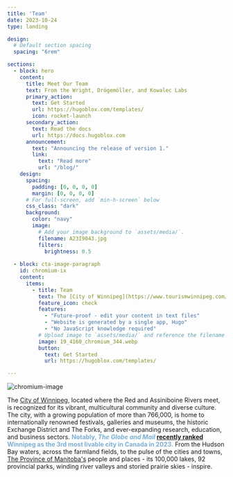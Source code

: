 ```yaml
---
title: 'Team'
date: 2023-10-24
type: landing 

design:
  # Default section spacing
  spacing: "6rem"

sections:
  - block: hero
    content:
      title: Meet Our Team
      text: From the Wright, Drögemöller, and Kowalec Labs
      primary_action:
        text: Get Started
        url: https://hugoblox.com/templates/
        icon: rocket-launch
      secondary_action:
        text: Read the docs
        url: https://docs.hugoblox.com
      announcement:
        text: "Announcing the release of version 1."
        link:
          text: "Read more"
          url: "/blog/"
    design:
      spacing:
        padding: [0, 0, 0, 0]
        margin: [0, 0, 0, 0]
      # For full-screen, add `min-h-screen` below
      css_class: "dark"
      background:
        color: "navy"
        image:
          # Add your image background to `assets/media/`.
          filename: A23I9043.jpg
          filters:
            brightness: 0.5
         
  - block: cta-image-paragraph
    id: chromium-ix
    content:
      items:
        - title: Team
          text: The [City of Winnipeg](https://www.tourismwinnipeg.com/), located where the Red and Assiniboine Rivers meet, is recognized for its vibrant, multicultural community and diverse culture. The city, with a growing population of more than 766,000, is home to internationally renowned festivals, galleries and museums, the historic Exchange District and The Forks, and ever-expanding research, education, and business sectors. <span style="color:#7BAFD4">**Notably, *The Globe and Mail* [recently ranked](https://www.theglobeandmail.com/investing/article-most-livable-cities-canada-2023/) Winnipeg as the 3rd most livable city in Canada in 2023.**</span> From the Hudson Bay waters, across the farmland fields, to the pulse of the cities and towns, [The Province of Manitoba's](https://www.travelmanitoba.com/) people and places - its 100,000 lakes, 92 provincial parks, winding river valleys and storied prairie skies - inspire.
          feature_icon: check
          features:
            - "Future-proof - edit your content in text files"
            - "Website is generated by a single app, Hugo"
            - "No JavaScript knowledge required"
          # Upload image to `assets/media/` and reference the filename here
          image: 19_4160_chromium_344.webp
          button:
            text: Get Started
            url: https://hugoblox.com/templates/

---
```


![chromium-image](19_4160_chromium_344.webp)

The [City of Winnipeg](https://www.tourismwinnipeg.com/), located where the Red and Assiniboine Rivers meet, is recognized for its vibrant, multicultural community and diverse culture. The city, with a growing population of more than 766,000, is home to internationally renowned festivals, galleries and museums, the historic Exchange District and The Forks, and ever-expanding research, education, and business sectors. <span style="color:#7BAFD4">**Notably, *The Globe and Mail* [recently ranked](https://www.theglobeandmail.com/investing/article-most-livable-cities-canada-2023/) Winnipeg as the 3rd most livable city in Canada in 2023.**</span> From the Hudson Bay waters, across the farmland fields, to the pulse of the cities and towns, [The Province of Manitoba's](https://www.travelmanitoba.com/) people and places - its 100,000 lakes, 92 provincial parks, winding river valleys and storied prairie skies - inspire.
